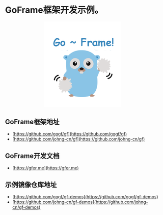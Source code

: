 # GoFrame框架开发示例。
<div align=center>
<img src="public/resource/image/cover.png" width="250"/>
</div>

## GoFrame框架地址
  * [https://github.com/gogf/gf](https://github.com/gogf/gf)
  * [https://github.com/johng-cn/gf](https://github.com/johng-cn/gf)

## GoFrame开发文档
  * [https://gfer.me](https://gfer.me)

## 示例镜像仓库地址
  * [https://github.com/gogf/gf-demos](https://github.com/gogf/gf-demos)
  * [https://github.com/johng-cn/gf-demos](https://github.com/johng-cn/gf-demos)
